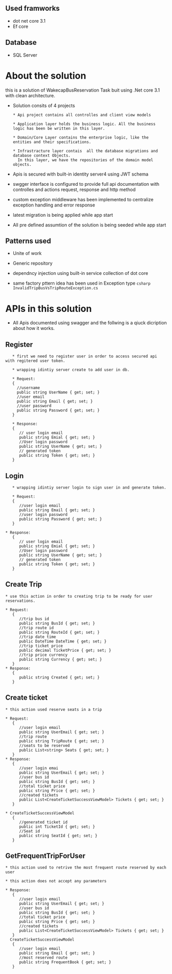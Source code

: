 
## Used framworks 
  * dot net core 3.1
  * Ef core 
  
## Database
  * SQL Server 
  
# About the solution 

this is a solution of WakecapBusReservation Task buit using .Net core 3.1 with clean architecture.
   * Solution consits of 4 projects
   
         * Api project contains all controlles and client view models
		 
         * Application layer holds the business logic. All the business logic has been be written in this layer.	
		 
         * Domain/Core Layer contains the enterprise logic, like the entities and their specifications.		 
		 
		 * Infrastracture layer contais  all the database migrations and database context Objects. 
		   In this layer, we have the repositories of the domain model objects. 
   
   * Apis is secured with built-in identity server4 using JWT schema 
   
   * swgger interface is configured to provide full api documentation with controlles and actions request, response and http method  
   
   * custom exception middleware has been implemented to centralize exception handling and error response

   * latest migration is being applied while app start 
   
   * All pre defined assumtion of the solution is being seeded  while app start
   
   ## Patterns used
   * Unite of work 
   
   * Generic repository 
   
   * dependncy injection using built-in service collection of dot core
   
   * same factory pttern idea has been used in Exception type  ```csharp InvalidTripBusVsTripRouteException.cs ```
   
# APIs in this solution 

   * All Apis documented using swagger and the follwing is a qiuck dicription about how  it works.

   ## Register
       * first we need to register user in order to access secured api with regitered user token.  
	   
       * wrapping idintiy server create to add user in db. 
	   
       * Request:
       {
	     //username
		 public string UserName { get; set; }
		 //user email
		 public string Email { get; set; }
		 //user password
		 public string Password { get; set; }
       }

       * Response:
       {
	      // user login email
		  public string Emial { get; set; }
		  //User login password
		  public string UserName { get; set; }
		  // generated token 
		  public string Token { get; set; }
       }

   ## Login 
   
       * wrapping idintiy server login to sign user in and generate token. 
       
	   * Request:
       {
	      //user login email
		  public string Email { get; set; }
		  //user login password 
		  public string Password { get; set; }
       }

	* Response:
	   {
	      // user login email
		  public string Emial { get; set; }
		  //User login password
		  public string UserName { get; set; }
		  // generated token
		  public string Token { get; set; }
	   }

   ## Create Trip 
    * use this action in order to creating trip to be ready for user reservations. 
       
	* Request:
       {
	      //trip bus id 
	      public string BusId { get; set; }
	      //trip route id 
	      public string RouteId { get; set; }
	      //trip date time 
	      public DateTime DateTime { get; set; }
	      //trip ticket price 
	      public decimal TicketPrice { get; set; }
	      //trip price currency 
	      public string Currency { get; set; }
       }
	* Response:
       {
	      public string Created { get; set; }
       }
   ## Create ticket 
    * this action used reserve seats in a trip   
	  
    * Request:
	   {
	      //user login email 
		  public string UserEmail { get; set; }
		  //trip route 
		  public string TripRoute { get; set; }
		  //seats to be reserved 
		  public List<string> Seats { get; set; }
       }
	* Response:
	   {
	      //user login emai
		  public string UserEmail { get; set; }
		  //user bus id
		  public string BusId { get; set; }
		  //total ticket price 
		  public string Price { get; set; }
		  //created tickets 
		  public List<CreateTicketSuccessViewModel> Tickets { get; set; }
       }

	* CreateTicketSuccessViewModel
	   {
	      //generated ticket id 
		  public int TicketId { get; set; }
		  //Seat id 
		  public string SeatId { get; set; }
	   }

   ## GetFrequentTripForUser 
	
    * this action used to retrive the most frequent route reserved by each user    
	   
    * this action does not accept any parameters 

	* Response:
	   {
	      //user login email
		  public string UserEmail { get; set; }
		  //user bus id
		  public string BusId { get; set; }
		  //total ticket price 
		  public string Price { get; set; }
		  //created tickets 
		  public List<CreateTicketSuccessViewModel> Tickets { get; set; }
       }
	  CreateTicketSuccessViewModel
	   {
	      //user login email		
		  public string Email { get; set; }
		  //most reserved route 
		  public string FrequentBook { get; set; }
	   }



